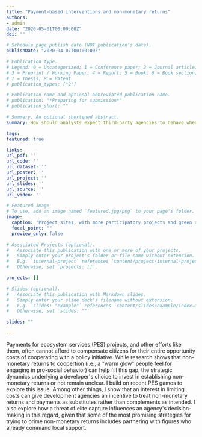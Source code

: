 ```yaml
---
title: "Payment-based interventions and non-monetary returns"
authors:
- admin
date: "2020-05-01T00:00:00Z"
doi: ""

# Schedule page publish date (NOT publication's date).
publishDate: "2020-04-07T00:00:00Z"

# Publication type.
# Legend: 0 = Uncategorized; 1 = Conference paper; 2 = Journal article;
# 3 = Preprint / Working Paper; 4 = Report; 5 = Book; 6 = Book section;
# 7 = Thesis; 8 = Patent
# publication_types: ["2"]

# Publication name and optional abbreviated publication name.
# publication: "*Preparing for submission*"
# publication_short: ""

# Summary. An optional shortened abstract.
summary: How should analysts expect third-party agencies to behave when the success of a payment-based policy intervention requires devoting effort to costly relationship-building or risky local partnerships? This study uses game theory to explore the answers to that question

tags:
featured: true

links:
url_pdf: ''
url_code: ''
url_dataset: ''
url_poster: ''
url_project: ''
url_slides: ''
url_source: ''
url_video: ''

# Featured image
# To use, add an image named `featured.jpg/png` to your page's folder. 
image:
  caption: 'Project sites, with more participatory projects and green and others in blue'
  focal_point: ""
  preview_only: false

# Associated Projects (optional).
#   Associate this publication with one or more of your projects.
#   Simply enter your project's folder or file name without extension.
#   E.g. `internal-project` references `content/project/internal-project/index.md`.
#   Otherwise, set `projects: []`.

projects: []

# Slides (optional).
#   Associate this publication with Markdown slides.
#   Simply enter your slide deck's filename without extension.
#   E.g. `slides: "example"` references `content/slides/example/index.md`.
#   Otherwise, set `slides: ""`

slides: ""

---
```


Payments for ecosystem services (PES) projects, and other efforts like them, often cannot afford to compensate citizens for their entire opportunity costs of cooperating with a policy initiative. While research shows that non-monetary returns to coopertion (i.e., a "warm glow" people feel for engaging in pro-social behavior) can help fill this gap, the strategic dynamics underlying a developer's choice to invest in establishing non-monetary returns or not remain unclear. I build on recent PES games to explore this issue. Among other things, I show that an interest in limiting costs can give development agencies an incentive to treat non-monetary returns and payments as substitutes rather than complements as intended. I also explore how a threat of elite capture influences an agency's decision-making in this regard, given that some of the most promising strategies for trying to prime non-monetary returns includes partnering with figures who already command local support.
